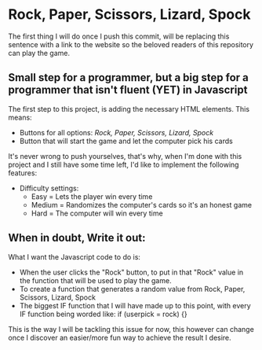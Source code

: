 # Rock, Paper, Scissors, Lizard, Spock
The first thing I will do once I push this commit, will be replacing this sentence with a link to the website so the beloved readers of this repository can play the game. </br>

## Small step for a programmer, but a big step for a programmer that isn't fluent (YET) in Javascript
The first step to this project, is adding the necessary HTML elements. This means:
* Buttons for all options: *Rock, Paper, Scissors, Lizard, Spock*
* Button that will start the game and let the computer pick his cards

It's never wrong to push yourselves, that's why, when I'm done with this project and I still have some time left, I'd like to implement the following features:
* Difficulty settings:
  * Easy = Lets the player win every time
  * Medium = Randomizes the computer's cards so it's an honest game
  * Hard = The computer will win every time

##  When in doubt, Write it out:
What I want the Javascript code to do is:
* When the user clicks the "Rock" button, to put in that "Rock" value in the function that will be used to play the game.
* To create a function that generates a random value from Rock, Paper, Scissors, Lizard, Spock
* The biggest IF function that I will have made up to this point, with every IF function being worded like: if (userpick = rock) {}

This is the way I will be tackling this issue for now, this however can change once I discover an easier/more fun way to achieve the result I desire.



